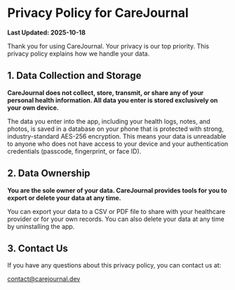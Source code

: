 # Privacy Policy for CareJournal

**Last Updated: 2025-10-18**

Thank you for using CareJournal. Your privacy is our top priority. This privacy policy explains how we handle your data.

## 1. Data Collection and Storage

**CareJournal does not collect, store, transmit, or share any of your personal health information. All data you enter is stored exclusively on your own device.**

The data you enter into the app, including your health logs, notes, and photos, is saved in a database on your phone that is protected with strong, industry-standard AES-256 encryption. This means your data is unreadable to anyone who does not have access to your device and your authentication credentials (passcode, fingerprint, or face ID).

## 2. Data Ownership

**You are the sole owner of your data. CareJournal provides tools for you to export or delete your data at any time.**

You can export your data to a CSV or PDF file to share with your healthcare provider or for your own records. You can also delete your data at any time by uninstalling the app.

## 3. Contact Us

If you have any questions about this privacy policy, you can contact us at:

contact@carejournal.dev
